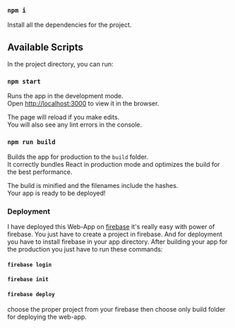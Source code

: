 ### `npm i`

Install all the dependencies for the project.

## Available Scripts

In the project directory, you can run:

### `npm start`

Runs the app in the development mode.<br />
Open [http://localhost:3000](http://localhost:3000) to view it in the browser.

The page will reload if you make edits.<br />
You will also see any lint errors in the console.

### `npm run build`

Builds the app for production to the `build` folder.<br />
It correctly bundles React in production mode and optimizes the build for the best performance.

The build is minified and the filenames include the hashes.<br />
Your app is ready to be deployed!

### Deployment

I have deployed this Web-App on [firebase](https://firebase.google.com/) it's really easy with power of firebase. You just have to create a project in firebase.
And for deployment you have to install firebase in your app directory. After building your app for the production you just have to run these commands:
<br>
#### `firebase login`
#### `firebase init`
#### `firebase deploy`

choose the proper project from your firebase then choose only build folder for deploying the web-app.


